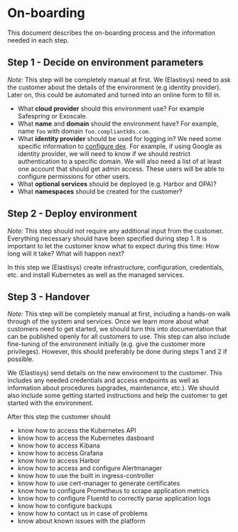 # On-boarding

This document describes the on-boarding process and the information needed in each step.

## Step 1 - Decide on environment parameters

*Note:* This step will be completely manual at first.
We (Elastisys) need to ask the customer about the details of the environment (e.g identity provider).
Later on, this could be automated and turned into an online form to fill in.

- What **cloud provider** should this environment use?
  For example Safespring or Exoscale.
- What **name** and **domain** should the environment have?
  For example, name `foo` with domain `foo.compliantk8s.com`.
- What **identity provider** should be used for logging in?
  We need some specific information to [configure dex](https://github.com/dexidp/dex#connectors).
  For example, if using Google as identity provider, we will need to know if we should restrict authentication to a specific domain.
  We will also need a list of at least one account that should get admin access.
  These users will be able to configure permissions for other users.
- What **optional services** should be deployed (e.g. Harbor and OPA)?
- What **namespaces** should be created for the customer?

## Step 2 - Deploy environment

*Note:* This step should not require any additional input from the customer.
Everything necessary should have been specified during step 1.
It is important to let the customer know what to expect during this time: How long will it take? What will happen next?

In this step we (Elastisys) create infrastructure, configuration, credentials, etc. and install Kubernetes as well as the managed services.

## Step 3 - Handover

*Note:* This step will be completely manual at first, including a hands-on walk through of the system and services.
Once we learn more about what customers need to get started, we should turn this into documentation that can be published openly for all customers to use.
This step can also include fine-tuning of the environment initially (e.g. give the customer more privileges).
However, this should preferably be done during steps 1 and 2 if possible.

We (Elastisys) send details on the new environment to the customer.
This includes any needed credentials and access endpoints as well as information about procedures (upgrades, maintenance, etc.).
We should also include some getting started instructions and help the customer to get started with the environment.

After this step the customer should

- know how to access the Kubernetes API
- know how to access the Kubernetes dasboard
- know how to access Kibana
- know how to access Grafana
- know how to access Harbor
- know how to access and configure Alertmanager
- know how to use the built in ingress-controller
- know how to use cert-manager to generate certificates
- know how to configure Prometheus to scrape application metrics
- know how to configure Fluentd to correctly parse application logs
- know how to configure backups
- know how to contact us in case of problems
- know about known issues with the platform
